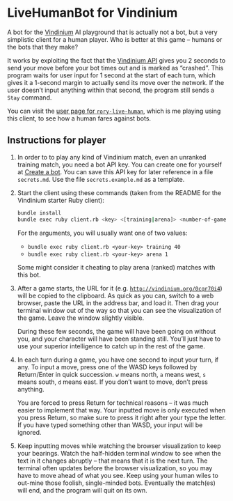 # LiveHumanBot for Vindinium

A bot for the [Vindinium](http://vindinium.org/) AI playground that is actually not a bot, but a very simplistic client for a human player. Who is better at this game – humans or the bots that they make?

It works by exploiting the fact that the [Vindinium API](http://vindinium.org/starters) gives you 2 seconds to send your move before your bot times out and is marked as “crashed”. This program waits for user input for 1 second at the start of each turn, which gives it a 1-second margin to actually send its move over the network. If the user doesn’t input anything within that second, the program still sends a `Stay` command.

You can visit the [user page for `rory-live-human`](http://vindinium.org/ai/p20qptiv), which is me playing using this client, to see how a human fares against bots.

## Instructions for player

1.  In order to to play any kind of Vindinium match, even an unranked training match, you need a bot API key. You can create one for yourself at [Create a bot](http://vindinium.org/register). You can save this API key for later reference in a file `secrets.md`. Use the file `secrets.example.md` as a template.

2.  Start the client using these commands (taken from the README for the Vindinium starter Ruby client):
    
    ~~~sh
    bundle install
    bundle exec ruby client.rb <key> <[training|arena]> <number-of-games|number-of-turns> [server-url]
    ~~~
    
    For the arguments, you will usually want one of two values:
    
    - `bundle exec ruby client.rb <your-key> training 40`
    - `bundle exec ruby client.rb <your-key> arena 1`
    
    Some might consider it cheating to play arena (ranked) matches with this bot.
    
3.  After a game starts, the URL for it (e.g. [`http://vindinium.org/0cqr70i4`](http://vindinium.org/0cqr70i4)) will be copied to the clipboard. As quick as you can, switch to a web browser, paste the URL in the address bar, and load it. Then drag your terminal window out of the way so that you can see the visualization of the game. Leave the window slightly visible.
    
    During these few seconds, the game will have been going on without you, and your character will have been standing still. You’ll just have to use your superior intelligence to catch up in the rest of the game.
    
4.  In each turn during a game, you have one second to input your turn, if any. To input a move, press one of the WASD keys followed by Return/Enter in quick succession. `w` means north, `a` means west, `s` means south, `d` means east. If you don’t want to move, don’t press anything.
    
    You are forced to press Return for technical reasons – it was much easier to implement that way. Your inputted move is only executed when you press Return, so make sure to press it right after your type the letter. If you have typed something other than WASD, your input will be ignored.
    
5.  Keep inputting moves while watching the browser visualization to keep your bearings. Watch the half-hidden terminal window to see when the text in it changes abruptly – that means that it is the next turn. The terminal often updates before the browser visualization, so you may have to move ahead of what you see. Keep using your human wiles to out-mine those foolish, single-minded bots. Eventually the match(es) will end, and the program will quit on its own.
